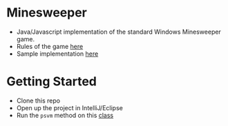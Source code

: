 # Minesweeper
- Java/Javascript implementation of the standard Windows Minesweeper game.
- Rules of the game [here](http://www.freeminesweeper.org/help/minehelpinstructions.html)
- Sample implementation [here](http://minesweeperonline.com/)

# Getting Started
- Clone this repo
- Open up the project in IntelliJ/Eclipse
- Run the `psvm` method on this [class](./src/main/java/com/pulsepoint/games/minesweeper/runner/MinesweeperAppRunner.java)
